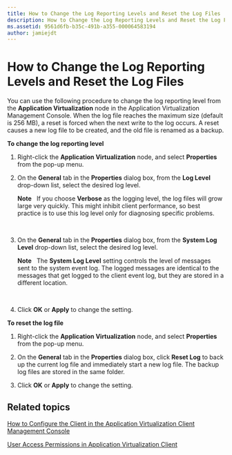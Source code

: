 ```yaml
---
title: How to Change the Log Reporting Levels and Reset the Log Files
description: How to Change the Log Reporting Levels and Reset the Log Files
ms.assetid: 9561d6fb-b35c-491b-a355-000064583194
author: jamiejdt
---
```


# How to Change the Log Reporting Levels and Reset the Log Files


You can use the following procedure to change the log reporting level from the **Application Virtualization** node in the Application Virtualization Management Console. When the log file reaches the maximum size (default is 256 MB), a reset is forced when the next write to the log occurs. A reset causes a new log file to be created, and the old file is renamed as a backup.

**To change the log reporting level**

1.  Right-click the **Application Virtualization** node, and select **Properties** from the pop-up menu.

2.  On the **General** tab in the **Properties** dialog box, from the **Log Level** drop-down list, select the desired log level.

    **Note**  
    If you choose **Verbose** as the logging level, the log files will grow large very quickly. This might inhibit client performance, so best practice is to use this log level only for diagnosing specific problems.

     

3.  On the **General** tab in the **Properties** dialog box, from the **System Log Level** drop-down list, select the desired log level.

    **Note**  
    The **System Log Level** setting controls the level of messages sent to the system event log. The logged messages are identical to the messages that get logged to the client event log, but they are stored in a different location.

     

4.  Click **OK** or **Apply** to change the setting.

**To reset the log file**

1.  Right-click the **Application Virtualization** node, and select **Properties** from the pop-up menu.

2.  On the **General** tab in the **Properties** dialog box, click **Reset Log** to back up the current log file and immediately start a new log file. The backup log files are stored in the same folder.

3.  Click **OK** or **Apply** to change the setting.

## Related topics


[How to Configure the Client in the Application Virtualization Client Management Console](how-to-configure-the-client-in-the-application-virtualization-client-management-console.md)

[User Access Permissions in Application Virtualization Client](user-access-permissions-in-application-virtualization-client.md)

 

 





